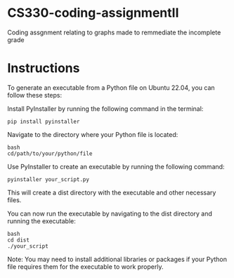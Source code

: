 # CS330-coding-assignmentII
Coding assgnment relating to graphs made to remmediate the incomplete grade

# Instructions 

To generate an executable from a Python file on Ubuntu 22.04, you can follow these steps:

Install PyInstaller by running the following command in the terminal:

```
pip install pyinstaller
```
Navigate to the directory where your Python file is located:

```
bash
cd/path/to/your/python/file
```
Use PyInstaller to create an executable by running the following command:

```
pyinstaller your_script.py
```
This will create a dist directory with the executable and other necessary files.

You can now run the executable by navigating to the dist directory and running the executable:

```
bash
cd dist
./your_script
```

Note: You may need to install additional libraries or packages if your Python file requires them for the executable to work properly.






